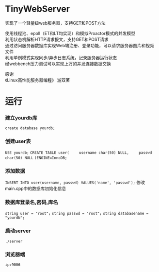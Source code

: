 # TinyWebServer
实现了一个轻量级web服务器，支持GET和POST方法

使用线程池、epoll（ET和LT均实现）和模拟Proactor模式的并发模型 <br>
利用状态机解析HTTP请求报文，支持GET和POST请求<br>
通过访问服务器数据库实现Web端注册、登录功能，可以请求服务器图片和视频文件<br>
利用单例模式实现同步/异步日志系统，记录服务器运行状态 <br>
经webbench压力测试可以实现上万的并发连接数据交换  

感谢<br>
《Linux高性能服务器编程》 游双著

# 运行
### 建立yourdb库
`create database yourdb;`

### 创建user表
`USE yourdb;`
`CREATE TABLE user(`
`    username char(50) NULL,`
`    passwd char(50) NULL`
`)ENGINE=InnoDB;`

### 添加数据
`INSERT INTO user(username, passwd) VALUES('name', 'passwd');`
修改main.cpp中的数据库初始化信息

### 数据库登录名,密码,库名
`string user = "root";`
`string passwd = "root";`
`string databasename = "yourdb";`

### 启动server
`./server`

### 浏览器端
`ip:9006`

